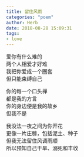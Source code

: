 ```yaml
---
title: 留住风雨
categories: "poem"
author: Herb
date: 2018-08-28 15:09:31
tags:
- love
---
```

爱你有什么难的\
两个人相爱才好难\
我把你爱成一个圈套\
但只能束缚自己

你的每一个口头禅\
都是我的方言\
你的身边便是我的故乡\
但我不是

我没法一夜之间为你开花\
更像一片庄稼，包括泥土、种子\
但我无法留住风调雨顺\
所以预知自己干旱、溺死和丰收
